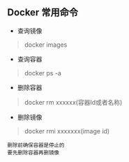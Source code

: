 ## Docker 常用命令
- 查询镜像
> docker images
- 查询容器
> docker ps -a
- 删除容器
> docker rm xxxxxx(容器Id或者名称)
- 删除镜像
> docker rmi xxxxxxx(image id)
```
删除前确保容器是停止的
要先删除容器再删镜像
```
